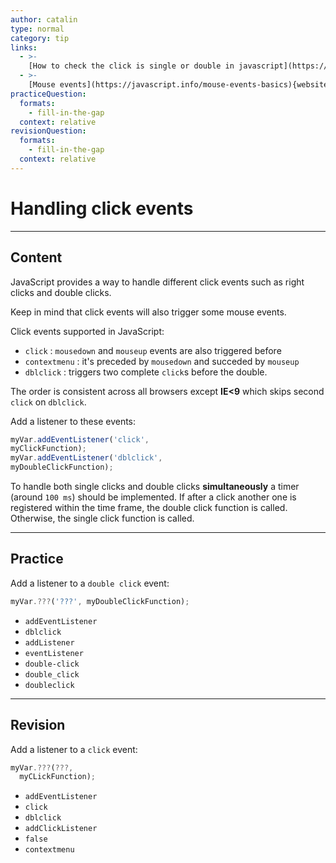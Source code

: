 ```yaml
---
author: catalin
type: normal
category: tip
links:
  - >-
    [How to check the click is single or double in javascript](https://stackoverflow.com/questions/31286257/how-to-check-the-click-is-single-or-double-in-javascript){website}
  - >-
    [Mouse events](https://javascript.info/mouse-events-basics){website}
practiceQuestion:
  formats:
    - fill-in-the-gap
  context: relative
revisionQuestion:
  formats:
    - fill-in-the-gap
  context: relative
---
```


# Handling click events


---

## Content

JavaScript provides a way to handle different click events such as right clicks and double clicks.

Keep in mind that click events will also trigger some mouse events.

Click events supported in JavaScript:

- `click` : `mousedown` and `mouseup` events are also triggered before
- `contextmenu` : it's preceded by `mousedown` and succeded by `mouseup`
- `dblclick` : triggers two complete `click`s before the double.

The order is consistent across all browsers except **IE<9** which skips second `click` on `dblclick`.

Add a listener to these events:

```javascript
myVar.addEventListener('click',
myClickFunction);
myVar.addEventListener('dblclick',
myDoubleClickFunction);
```

To handle both single clicks and double clicks **simultaneously** a timer (around `100 ms`) should be implemented. If after a click another one is registered within the time frame, the double click function is called. Otherwise, the single click function is called.


---

## Practice

Add a listener to a `double click` event:

```javascript
myVar.???('???', myDoubleClickFunction);
```

- `addEventListener`
- `dblclick`
- `addListener`
- `eventListener`
- `double-click`
- `double_click`
- `doubleclick`


---

## Revision

Add a listener to a `click` event:

```javascript
myVar.???(???,
  myCLickFunction);
```

- `addEventListener`
- `click`
- `dblclick`
- `addClickListener`
- `false`
- `contextmenu`
 
